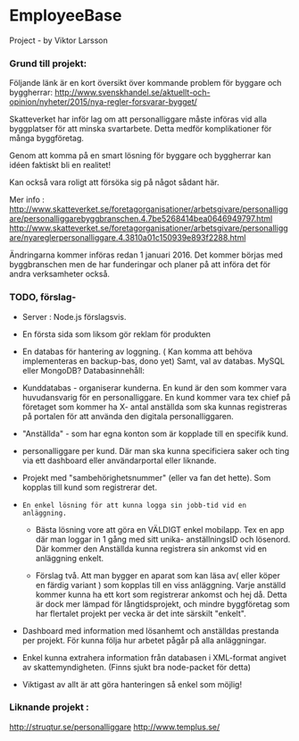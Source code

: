 # EmployeeBase
Project - by Viktor Larsson


### Grund till projekt: 
Följande länk är en kort översikt över kommande problem för byggare och byggherrar:
  http://www.svenskhandel.se/aktuellt-och-opinion/nyheter/2015/nya-regler-forsvarar-bygget/
  
Skatteverket har inför lag om att personalliggare måste införas vid alla byggplatser för att minska svartarbete.
Detta medför komplikationer för många byggföretag. 
  
Genom att komma på en smart lösning för byggare och byggherrar kan idéen faktiskt bli en realitet! 
  
Kan också vara roligt att försöka sig på något sådant här. 

Mer info :
http://www.skatteverket.se/foretagorganisationer/arbetsgivare/personalliggare/personalliggarebyggbranschen.4.7be5268414bea0646949797.html
http://www.skatteverket.se/foretagorganisationer/arbetsgivare/personalliggare/nyareglerpersonalliggare.4.3810a01c150939e893f2288.html

Ändringarna kommer införas redan 1 januari 2016. Det kommer börjas med byggbranschen men de har funderingar och planer på att införa
det för andra verksamheter också.


### TODO, förslag- 

* Server : Node.js förslagsvis. 

 *    En första sida som liksom gör reklam för produkten
 
 *    En databas för hantering av loggning. ( Kan komma att behöva implementeras en backup-bas, dono yet)
      Samt, val av databas. MySQL eller MongoDB? 
      Databasinnehåll:
      
  - Kunddatabas - organiserar kunderna. En kund är den som kommer vara huvudansvarig för en personalliggare. 
      En kund kommer vara tex chief på företaget som kommer ha X- antal anställda som ska kunnas registreras på
      portalen för att använda den digitala personalliggaren. 
          
  - "Anställda" - som har egna konton som är kopplade till en specifik kund. 
              
  - personalliggare per kund. Där man ska kunna specificiera saker och ting via ett dashboard eller
                användarportal eller liknande. 
                
  - Projekt med "sambehörighetsnummer" (eller va fan det hette). Som kopplas till kund som registrerar det. 
              
  *     En enkel lösning för att kunna logga sin jobb-tid vid en anläggning. 
      
    - Bästa lösning vore att göra en VÄLDIGT enkel mobilapp. Tex en app där man loggar in 1 gång med sitt unika- anställningsID och 
        lösenord. Där kommer den Anställda kunna registrera sin ankomst vid en anläggning enkelt.
        
    - Förslag två. Att man bygger en aparat som kan läsa av( eller köper en färdig variant ) som kopplas till en viss anläggning. 
        Varje anställd kommer kunna ha ett kort som registrerar ankomst och hej då. Detta är dock mer lämpad för långtidsprojekt,
        och mindre byggföretag som har flertalet projekt per vecka är det inte särskilt "enkelt". 
        
        
  * Dashboard med information med lösanhemt och anställdas prestanda per projekt. För kunna följa hur arbetet pågår på alla                anläggningar.
  
  * Enkel kunna extrahera information från databasen i XML-format angivet av skattemyndigheten. (Finns sjukt bra node-packet för detta)     
  
    
  * Viktigast av allt är att göra hanteringen så enkel som möjlig!



### Liknande projekt : 
  http://struqtur.se/personalliggare
  http://www.templus.se/

